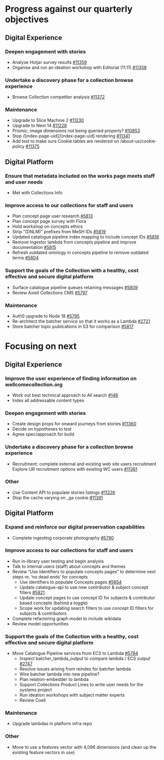 # Progress against our quarterly objectives
## Digital Experience
### Deepen engagement with stories
-	Analyse Hotjar survey results [#11359](https://github.com/wellcomecollection/wellcomecollection.org/issues/11359)
-	Organise and run an ideation workshop with Editorial (11.11) [#11358](https://github.com/wellcomecollection/wellcomecollection.org/issues/11358)

### Undertake a discovery phase for a collection browse experience
-	Browse Collection competitor analysis [#11372](https://github.com/wellcomecollection/wellcomecollection.org/issues/11372)

### Maintenance
- Upgrade to Slice Machine 2 [#11230](https://github.com/wellcomecollection/wellcomecollection.org/issues/11230)
- Upgrade to Next 14 [#11228](https://github.com/wellcomecollection/wellcomecollection.org/issues/11228)
- Prismic; image dimensions not being queried properly? [#10853](https://github.com/wellcomecollection/wellcomecollection.org/issues/10853)
- Stop /[index-page-uid]/[index-page-uid] rendering [#11341](https://github.com/wellcomecollection/wellcomecollection.org/issues/11341)
- Add test to make sure Cookie tables are rendered on /about-us/cookie-policy [#11375](https://github.com/wellcomecollection/wellcomecollection.org/issues/11375)

## Digital Platform
### Ensure that metadata included on the works page meets staff and user needs
- Met with Collections Info

### Improve access to our collections for staff and users
- Plan concept page user research [#5813](https://github.com/wellcomecollection/platform/issues/5813)
- Plan concept page survey with Flora
- Hold workshop on concepts ethics
- Strip "(DNLM)" prefixes from MeSH IDs [#5819](https://github.com/wellcomecollection/platform/issues/5819)
- Updated catalogue pipeline index mapping to include concept IDs [#5818](https://github.com/wellcomecollection/platform/issues/5818)
- Remove ingestor lambda from concepts pipeline and improve documentation [#5815](https://github.com/wellcomecollection/platform/issues/5815)
- Refresh outdated ontology in concepts pipeline to remove outdated terms [#5804](https://github.com/wellcomecollection/platform/issues/5804)

### Support the goals of the Collection with a healthy, cost effective and secure digital platform
- Surface catalogue pipeline queues retaining messages [#5809](https://github.com/wellcomecollection/platform/issues/5809)
- Review Axiell Collections CMS [#5797](https://github.com/wellcomecollection/platform/issues/5797)

### Maintenance
- Auth0 upgrade to Node 18 [#5795](https://github.com/wellcomecollection/platform/issues/5795)
- Re-architect the batcher service so that it works as a Lambda [#2721](https://github.com/wellcomecollection/catalogue-pipeline/issues/2721)
- Store batcher topic publications in S3 for comparison [#5817](https://github.com/wellcomecollection/platform/issues/5817)


# Focusing on next
## Digital Experience
### Improve the user experience of finding information on wellcomecollection.org
- Work out best technical approach to All search [#148](https://github.com/wellcomecollection/content-api/issues/148)
- Index all addressable content types

### Deepen engagement with stories
-	Create design props for onward journeys from stories [#11360](https://github.com/wellcomecollection/wellcomecollection.org/issues/11360)
-	Decide on hypotheses to test
-	Agree spec/approach for build

### Undertake a discovery phase for a collection browse experience
- Recruitment: complete external and existing web site users recruitment Explore UR recruitment options with existing WC users [#11361](https://github.com/wellcomecollection/wellcomecollection.org/issues/11361)

### Other
- Use Content API to populate stories listings [#11226](https://github.com/wellcomecollection/wellcomecollection.org/issues/11226)
- Stop the cache varying on _ga cookie [#11391](https://github.com/wellcomecollection/wellcomecollection.org/issues/11391)

## Digital Platform
### Expand and reinforce our digital preservation capabilities
-	Complete ingesting corporate photography [#5790](https://github.com/wellcomecollection/platform/issues/5790)

### Improve access to our collections for staff and users
- Run in-library user testing and begin analysis
- Talk to internal users (staff) about concepts and themes
- Review “Use Identifiers to populate concepts pages” to determine next steps re. ‘no dead ends’ for concepts
    - Use identifiers to populate Concepts pages [#5654](https://github.com/wellcomecollection/platform/issues/5654)
    - Update catalogue-api to use new contributor & subject concept filters [#5821](https://github.com/wellcomecollection/platform/issues/5821)
    - Update concept pages to use concept ID for subjects & contributor based concepts (behind a toggle)
    - Scope work for updating search filters to use concept ID filters for subjects & contributors
-	Complete refactoring graph model to include wikidata
-	Review model opportunities

### Support the goals of the Collection with a healthy, cost effective and secure digital platform
- Move Catalogue Pipeline services from ECS to Lambda [#5784](https://github.com/wellcomecollection/platform/issues/5784)
    - Inspect batcher_lambda_output to compare lambda / ECS output [#2747](https://github.com/wellcomecollection/catalogue-pipeline/issues/2747)
    - Resolve issues arising from reindex for batcher lambda
    - Wire batcher lambda into new pipeline?
    - Plan relation-embedder to lambda
    - Support Collections Product Lines to write user needs for the systems project
    - Run ideation workshops with subject matter experts
    - Review Coeli


### Maintenance
- Upgrade lambdas in platform infra repo

### Other
- Move to use a features vector with 4,096 dimensions (and clean up the existing feature vectors in use)
